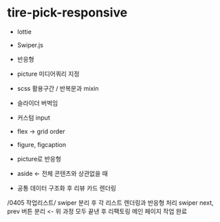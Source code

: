 # tire-pick-responsive

- lottie
- Swiper.js
- 반응형

- picture 미디어쿼리 지정
- scss 활용구간 / 반복문과 mixin
- 슬라이더 버벅임
- 커스텀 input
- flex -> grid order
- figure, figcaption
- picture로 반응형
- aside <- 전체 콘텐츠와 상관없을 때

- 공통 데이터 구조화 후 리뷰 카드 렌더링

/0405 작업리스트/
swiper 분리 후 각 리스트 렌더링과 반응형 처리
swiper next, prev 버튼 분리
<- 위 과정 모두 끝낸 후 리팩토링
메인 페이지 작업 완료
